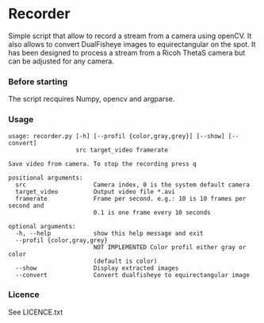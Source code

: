 # Recorder

Simple script that allow to record a stream from a camera using openCV. It also allows to convert DualFisheye images to equirectangular on the spot.
It has been designed to process a stream from a Ricoh ThetaS camera but can be adjusted for any camera.

### Before starting

The script recquires Numpy, opencv and argparse.

### Usage
```
usage: recorder.py [-h] [--profil {color,gray,grey}] [--show] [--convert]
                   src target_video framerate

Save video from camera. To stop the recording press q

positional arguments:
  src                   Camera index, 0 is the system default camera
  target_video          Output video file *.avi
  framerate             Frame per second. e.g.: 10 is 10 frames per second and
                        0.1 is one frame every 10 seconds

optional arguments:
  -h, --help            show this help message and exit
  --profil {color,gray,grey}
                        NOT IMPLEMENTED Color profil either gray or color
                        (default is color)
  --show                Display extracted images
  --convert             Convert dualfisheye to equirectangular image

```

### Licence
See LICENCE.txt

